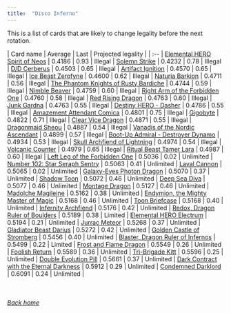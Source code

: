 ```yaml
---
title:  "Disco Inferno"
---
```


This is a list of cards that are likely to change legality before the next rotation.

| Card name | Average | Last | Projected legality |
| :-- |
[Elemental HERO Spirit of Neos](https://db.ygoprodeck.com/card/?search=Elemental%20HERO%20Spirit%20of%20Neos) | 0.4186 | 0.93 | Illegal |
[Solemn Strike](https://db.ygoprodeck.com/card/?search=Solemn%20Strike) | 0.4232 | 0.78 | Illegal |
[D/D Cerberus](https://db.ygoprodeck.com/card/?search=D/D%20Cerberus) | 0.4503 | 0.65 | Illegal |
[Artifact Ignition](https://db.ygoprodeck.com/card/?search=Artifact%20Ignition) | 0.4570 | 0.65 | Illegal |
[Ice Beast Zerofyne](https://db.ygoprodeck.com/card/?search=Ice%20Beast%20Zerofyne) | 0.4600 | 0.62 | Illegal |
[Naturia Barkion](https://db.ygoprodeck.com/card/?search=Naturia%20Barkion) | 0.4711 | 0.56 | Illegal |
[The Phantom Knights of Rusty Bardiche](https://db.ygoprodeck.com/card/?search=The%20Phantom%20Knights%20of%20Rusty%20Bardiche) | 0.4744 | 0.59 | Illegal |
[Nimble Beaver](https://db.ygoprodeck.com/card/?search=Nimble%20Beaver) | 0.4759 | 0.60 | Illegal |
[Right Arm of the Forbidden One](https://db.ygoprodeck.com/card/?search=Right%20Arm%20of%20the%20Forbidden%20One) | 0.4760 | 0.58 | Illegal |
[Red Rising Dragon](https://db.ygoprodeck.com/card/?search=Red%20Rising%20Dragon) | 0.4763 | 0.60 | Illegal |
[Junk Gardna](https://db.ygoprodeck.com/card/?search=Junk%20Gardna) | 0.4763 | 0.55 | Illegal |
[Destiny HERO - Dasher](https://db.ygoprodeck.com/card/?search=Destiny%20HERO%20-%20Dasher) | 0.4786 | 0.55 | Illegal |
[Amazement Attendant Comica](https://db.ygoprodeck.com/card/?search=Amazement%20Attendant%20Comica) | 0.4801 | 0.75 | Illegal |
[Gigobyte](https://db.ygoprodeck.com/card/?search=Gigobyte) | 0.4822 | 0.71 | Illegal |
[Clear Vice Dragon](https://db.ygoprodeck.com/card/?search=Clear%20Vice%20Dragon) | 0.4871 | 0.55 | Illegal |
[Dragonmaid Sheou](https://db.ygoprodeck.com/card/?search=Dragonmaid%20Sheou) | 0.4887 | 0.54 | Illegal |
[Vanadis of the Nordic Ascendant](https://db.ygoprodeck.com/card/?search=Vanadis%20of%20the%20Nordic%20Ascendant) | 0.4899 | 0.57 | Illegal |
[Boot-Up Admiral - Destroyer Dynamo](https://db.ygoprodeck.com/card/?search=Boot-Up%20Admiral%20-%20Destroyer%20Dynamo) | 0.4934 | 0.53 | Illegal |
[Skull Archfiend of Lightning](https://db.ygoprodeck.com/card/?search=Skull%20Archfiend%20of%20Lightning) | 0.4974 | 0.54 | Illegal |
[Volcanic Counter](https://db.ygoprodeck.com/card/?search=Volcanic%20Counter) | 0.4979 | 0.65 | Illegal |
[Ritual Beast Tamer Lara](https://db.ygoprodeck.com/card/?search=Ritual%20Beast%20Tamer%20Lara) | 0.4987 | 0.60 | Illegal |
[Left Leg of the Forbidden One](https://db.ygoprodeck.com/card/?search=Left%20Leg%20of%20the%20Forbidden%20One) | 0.5036 | 0.02 | Unlimited |
[Number 102: Star Seraph Sentry](https://db.ygoprodeck.com/card/?search=Number%20102:%20Star%20Seraph%20Sentry) | 0.5063 | 0.41 | Unlimited |
[Laval Cannon](https://db.ygoprodeck.com/card/?search=Laval%20Cannon) | 0.5065 | 0.02 | Unlimited |
[Galaxy-Eyes Photon Dragon](https://db.ygoprodeck.com/card/?search=Galaxy-Eyes%20Photon%20Dragon) | 0.5070 | 0.37 | Unlimited |
[Shadow Toon](https://db.ygoprodeck.com/card/?search=Shadow%20Toon) | 0.5072 | 0.46 | Unlimited |
[Deep Sea Diva](https://db.ygoprodeck.com/card/?search=Deep%20Sea%20Diva) | 0.5077 | 0.46 | Unlimited |
[Montage Dragon](https://db.ygoprodeck.com/card/?search=Montage%20Dragon) | 0.5127 | 0.46 | Unlimited |
[Madolche Magileine](https://db.ygoprodeck.com/card/?search=Madolche%20Magileine) | 0.5162 | 0.38 | Unlimited |
[Endymion, the Mighty Master of Magic](https://db.ygoprodeck.com/card/?search=Endymion,%20the%20Mighty%20Master%20of%20Magic) | 0.5168 | 0.46 | Unlimited |
[Toon Briefcase](https://db.ygoprodeck.com/card/?search=Toon%20Briefcase) | 0.5168 | 0.40 | Unlimited |
[Infernity Archfiend](https://db.ygoprodeck.com/card/?search=Infernity%20Archfiend) | 0.5176 | 0.42 | Unlimited |
[Redox, Dragon Ruler of Boulders](https://db.ygoprodeck.com/card/?search=Redox,%20Dragon%20Ruler%20of%20Boulders) | 0.5189 | 0.38 | Limited |
[Elemental HERO Electrum](https://db.ygoprodeck.com/card/?search=Elemental%20HERO%20Electrum) | 0.5194 | 0.21 | Unlimited |
[Jurrac Meteor](https://db.ygoprodeck.com/card/?search=Jurrac%20Meteor) | 0.5268 | 0.37 | Unlimited |
[Gladiator Beast Darius](https://db.ygoprodeck.com/card/?search=Gladiator%20Beast%20Darius) | 0.5272 | 0.42 | Unlimited |
[Golden Castle of Stromberg](https://db.ygoprodeck.com/card/?search=Golden%20Castle%20of%20Stromberg) | 0.5456 | 0.40 | Unlimited |
[Blaster, Dragon Ruler of Infernos](https://db.ygoprodeck.com/card/?search=Blaster,%20Dragon%20Ruler%20of%20Infernos) | 0.5499 | 0.22 | Limited |
[Frost and Flame Dragon](https://db.ygoprodeck.com/card/?search=Frost%20and%20Flame%20Dragon) | 0.5549 | 0.26 | Unlimited |
[Foolish Return](https://db.ygoprodeck.com/card/?search=Foolish%20Return) | 0.5589 | 0.36 | Unlimited |
[Tri-Brigade Kitt](https://db.ygoprodeck.com/card/?search=Tri-Brigade%20Kitt) | 0.5596 | 0.25 | Unlimited |
[Double Evolution Pill](https://db.ygoprodeck.com/card/?search=Double%20Evolution%20Pill) | 0.5661 | 0.37 | Unlimited |
[Dark Contract with the Eternal Darkness](https://db.ygoprodeck.com/card/?search=Dark%20Contract%20with%20the%20Eternal%20Darkness) | 0.5912 | 0.29 | Unlimited |
[Condemned Darklord](https://db.ygoprodeck.com/card/?search=Condemned%20Darklord) | 0.6091 | 0.24 | Unlimited |

<br>

###### [Back home](index)